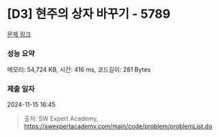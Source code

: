 # [D3] 현주의 상자 바꾸기 - 5789 

[문제 링크](https://swexpertacademy.com/main/code/problem/problemDetail.do?contestProbId=AWYygN36Qn8DFAVm) 

### 성능 요약

메모리: 54,724 KB, 시간: 416 ms, 코드길이: 281 Bytes

### 제출 일자

2024-11-15 16:45



> 출처: SW Expert Academy, https://swexpertacademy.com/main/code/problem/problemList.do